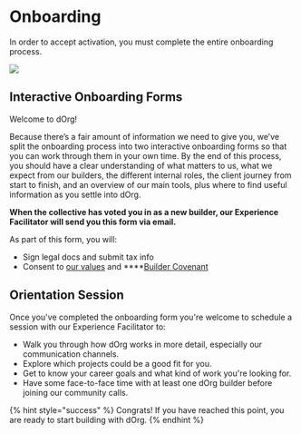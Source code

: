 # Onboarding

In order to accept activation, you must complete the entire onboarding process.

![](../.gitbook/assets/imagen%20%282%29.png)

## Interactive Onboarding Forms

Welcome to dOrg!  
  
Because there’s a fair amount of information we need to give you, we’ve split the onboarding process into two interactive onboarding forms so that you can work through them in your own time. By the end of this process, you should have a clear understanding of what matters to us, what we expect from our builders, the different internal roles, the client journey from start to finish, and an overview of our main tools, plus where to find useful information as you settle into dOrg.  
  
**When the collective has voted you in as a new builder, our Experience Facilitator will send you this form via email.**  
  
As part of this form, you will:

* Sign legal docs and submit tax info
* Consent to [our values](https://docs.dorg.tech/overview/our-values) and ****[Builder Covenant](../governance/covenant.md)

## Orientation Session

Once you've completed the onboarding form you're welcome to schedule a session with our Experience Facilitator to:

* Walk you through how dOrg works in more detail, especially our communication channels.
* Explore which projects could be a good fit for you.
* Get to know your career goals and what kind of work you're looking for.
* Have some face-to-face time with at least one dOrg builder before joining our community calls.

{% hint style="success" %}
Congrats! If you have reached this point, you are ready to start building with dOrg.
{% endhint %}

